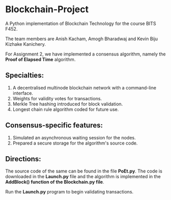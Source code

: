 # Blockchain-Project
A Python implementation of Blockchain Technology for the course BITS F452.

The team members are Anish Kacham, Amogh Bharadwaj and Kevin Biju Kizhake Kanichery.

For Assignment 2, we have implemented a consensus algorithm, namely the **Proof of Elapsed Time** algorithm.

## Specialties:
1) A decentralised multinode blockchain network with a command-line interface.
2) Weights for validity votes for transactions. 
3) Merkle Tree hashing introduced for block validation. 
4) Longest chain rule algorithm coded for future use.

## Consensus-specific features:
1) Simulated an asynchronous waiting session for the nodes.
2) Prepared a secure storage for the algorithm's source code.
 

## Directions:
The source code of the same can be found in the file **PoEt.py**.
The code is downloaded in the **Launch.py** file and the algorithm is implemented in the **AddBlock() function of the Blockchain.py file**.

Run the **Launch.py** program to begin validating transactions.




